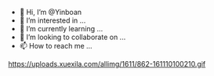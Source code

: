 - 👋 Hi, I’m @Yinboan
- 👀 I’m interested in ...
- 🌱 I’m currently learning ...
- 💞️ I’m looking to collaborate on ...
- 📫 How to reach me ...

https://uploads.xuexila.com/allimg/1611/862-161110100210.gif

<!---
Yinboan/Yinboan is a ✨ special ✨ repository because its `README.md` (this file) appears on your GitHub profile.
You can click the Preview link to take a look at your changes.
--->
